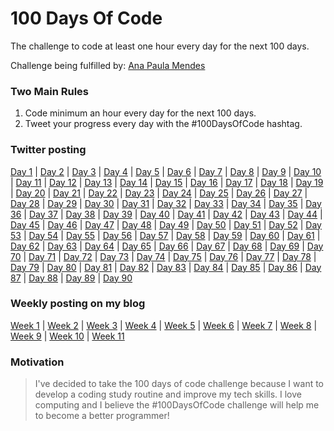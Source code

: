 # 100 Days Of Code
The challenge to code at least one hour every day for the next 100 days.

Challenge being fulfilled by: [Ana Paula Mendes](https://github.com/anapauladsmendes/)

### Two Main Rules
1.  Code minimum an hour every day for the next 100 days.
2.  Tweet your progress every day with the #100DaysOfCode hashtag.

### Twitter posting
[Day 1](https://twitter.com/ananoterminal/status/1080989561688342528) | [Day 2](https://twitter.com/ananoterminal/status/1081360553023602688) | [Day 3](https://twitter.com/ananoterminal/status/1081726259976122373) | [Day 4](https://twitter.com/ananoterminal/status/1082063988559671296) | [Day 5](https://twitter.com/ananoterminal/status/1082468042976776193) | [Day 6](https://twitter.com/ananoterminal/status/1082771400472121347) | [Day 7](https://twitter.com/ananoterminal/status/1083143220597411840) | [Day 8](https://twitter.com/ananoterminal/status/1083517446294855682) | [Day 9](https://twitter.com/ananoterminal/status/1083897230543765506) | [Day 10](https://twitter.com/ananoterminal/status/1084230167671775232) | [Day 11](https://twitter.com/ananoterminal/status/1084611684474466304) | [Day 12](https://twitter.com/ananoterminal/status/1084998754686717957) | [Day 13](https://twitter.com/ananoterminal/status/1085352796835205120) | [Day 14](https://twitter.com/ananoterminal/status/1085670466960965634) | [Day 15](https://twitter.com/ananoterminal/status/1086046109649244163) | [Day 16](https://twitter.com/ananoterminal/status/1086384297806884876) | [Day 17](https://twitter.com/ananoterminal/status/1086810628289904642) | [Day 18](https://twitter.com/ananoterminal/status/1087063486851616768) | [Day 19](https://twitter.com/ananoterminal/status/1087499927050244099) | [Day 20](https://twitter.com/ananoterminal/status/1087849903521480705) | [Day 21](https://twitter.com/ananoterminal/status/1088233862134726657) | [Day 22](https://twitter.com/ananoterminal/status/1088608410935934976) | [Day 23](https://twitter.com/ananoterminal/status/1088958390653591555) | [Day 24](https://twitter.com/ananoterminal/status/1089241224903577601) | [Day 25](https://twitter.com/ananoterminal/status/1089671296240242688) | [Day 26](https://twitter.com/ananoterminal/status/1090041720367132674) | [Day 27](https://twitter.com/ananoterminal/status/1090420140884328453) | [Day 28](https://twitter.com/ananoterminal/status/1090784667052269569) | [Day 29](https://twitter.com/ananoterminal/status/1091144058217603074) | [Day 30](https://twitter.com/ananoterminal/status/1091479523093348353) | [Day 31](https://twitter.com/ananoterminal/status/1091868592302374912) | [Day 32](https://twitter.com/ananoterminal/status/1092219899420667904) | [Day 33](https://twitter.com/ananoterminal/status/1092602133579476992) | [Day 34](https://twitter.com/ananoterminal/status/1092939033515356160) | [Day 35](https://twitter.com/ananoterminal/status/1093309820390780928) | [Day 36](https://twitter.com/ananoterminal/status/1093678496788942853) | [Day 37](https://twitter.com/ananoterminal/status/1094027485132587008) | [Day 38](https://twitter.com/ananoterminal/status/1094400643446571008) | [Day 39](https://twitter.com/ananoterminal/status/1094769369933103104) | [Day 40](https://twitter.com/ananoterminal/status/1095134913681068032) | [Day 41](https://twitter.com/ananoterminal/status/1095498584852713472) | [Day 42](https://twitter.com/ananoterminal/status/1095823947885629440) | [Day 43](https://twitter.com/ananoterminal/status/1096195907891195904) | [Day 44](https://twitter.com/ananoterminal/status/1096576467046199296) | [Day 45](https://twitter.com/ananoterminal/status/1096902482817617920) | [Day 46](https://twitter.com/ananoterminal/status/1097218699776454656) | [Day 47](https://twitter.com/ananoterminal/status/1097676384212783104) | [Day 48](https://twitter.com/ananoterminal/status/1098042390689001473) | [Day 49](https://twitter.com/ananoterminal/status/1098396299823665152) | [Day 50](https://twitter.com/ananoterminal/status/1098762179996762112) | [Day 51](https://twitter.com/ananoterminal/status/1099091260449673216) | [Day 52](https://twitter.com/ananoterminal/status/1099482574337048576) | [Day 53](https://twitter.com/ananoterminal/status/1099848310716801025) | [Day 54](https://twitter.com/ananoterminal/status/1100218034814369792) | [Day 55](https://twitter.com/ananoterminal/status/1100575065199001601) | [Day 56](https://twitter.com/ananoterminal/status/1100934074607251456) | [Day 57](https://twitter.com/ananoterminal/status/1101307496176734209) | [Day 58](https://twitter.com/ananoterminal/status/1101647052021342208) | [Day 59](https://twitter.com/ananoterminal/status/1101923131185348608) | [Day 60](https://twitter.com/ananoterminal/status/1102377522040397824) | [Day 61](https://twitter.com/ananoterminal/status/1102746601334947840) | [Day 62](https://twitter.com/ananoterminal/status/1103101229570420736) | [Day 63](https://twitter.com/ananoterminal/status/1103480891991621632) | [Day 64](https://twitter.com/ananoterminal/status/1103831007151693824) | [Day 65](https://twitter.com/ananoterminal/status/1104186447500902400) | [Day 66](https://twitter.com/ananoterminal/status/1104534010745761792) | [Day 67](https://twitter.com/ananoterminal/status/1104896915970424835) | [Day 68](https://twitter.com/ananoterminal/status/1105259821522173952) | [Day 69](https://twitter.com/ananoterminal/status/1105644430462210048) | [Day 70](https://twitter.com/ananoterminal/status/1106012139360346113) | [Day 71](https://twitter.com/ananoterminal/status/1106368573591744513) | [Day 72](https://twitter.com/ananoterminal/status/1106722621889097729) | [Day 73](https://twitter.com/ananoterminal/status/1107087548436877313) | [Day 74](https://twitter.com/ananoterminal/status/1107391544666046465) | [Day 75](https://twitter.com/ananoterminal/status/1107810526791385088) | [Day 76](https://twitter.com/ananoterminal/status/1108151242222637057) | [Day 77](https://twitter.com/ananoterminal/status/1108511380464979968) | [Day 78](https://twitter.com/ananoterminal/status/1108885676756553733) | [Day 79](https://twitter.com/ananoterminal/status/1109283494608420865) | [Day 80](https://twitter.com/ananoterminal/status/1109637526749413381) | [Day 81](https://twitter.com/ananoterminal/status/1109979270275911681) | [Day 82](https://twitter.com/ananoterminal/status/1110353186362191872) | [Day 83](https://twitter.com/ananoterminal/status/1110715417717366786) | [Day 84](https://twitter.com/ananoterminal/status/1111064343951622145) | [Day 85](https://twitter.com/ananoterminal/status/1111426910561562624) | [Day 86](https://twitter.com/ananoterminal/status/1111798333763448832) | [Day 87](https://twitter.com/ananoterminal/status/1112145502219440130) | [Day 88](https://twitter.com/ananoterminal/status/1112534873431003136) | [Day 89](https://twitter.com/ananoterminal/status/1112894257927479298) | [Day 90](https://twitter.com/ananoterminal/status/1113249958038265856)

### Weekly posting on my blog
[Week 1](https://anapauladsmendes.github.io/week-01-100-days-of-code/) | [Week 2](https://anapauladsmendes.github.io/week-02-100-days-of-code/) | [Week 3](https://anapauladsmendes.github.io/week-03-100-days-of-code/) | [Week 4](https://anapauladsmendes.github.io/week-04-100-days-of-code/) | [Week 5](https://anapauladsmendes.github.io/week-05-100-days-of-code/) | [Week 6](https://anapauladsmendes.github.io/week-06-100-days-of-code/) | [Week 7](https://anapauladsmendes.github.io/week-07-100-days-of-code/) | [Week 8](https://anapauladsmendes.github.io/week-08-100-days-of-code/) | [Week 9](https://anapauladsmendes.github.io/week-09-100-days-of-code/) | [Week 10](https://anapauladsmendes.github.io/week-10-100-days-of-code/) | [Week 11](https://anapauladsmendes.github.io/week-11-100-days-of-code/)

### Motivation

> I've decided to take the 100 days of code challenge because I want to develop a coding study routine and improve my tech skills. I love computing and I believe the #100DaysOfCode challenge will help me to become a better programmer!
